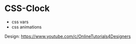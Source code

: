# CSS-Clock

- css vars
- css animations

Design: https://www.youtube.com/c/OnlineTutorials4Designers